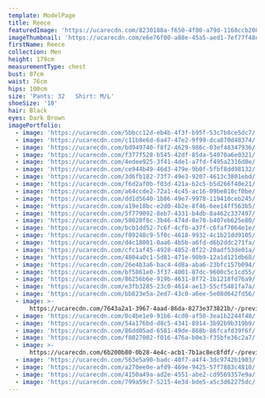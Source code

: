 ```yaml
---
template: ModelPage
title: Reece
featuredImage: 'https://ucarecdn.com/8230188a-f650-4f80-a79d-1168ccb208d0/'
imageThumbnail: 'https://ucarecdn.com/e6e76f00-a88e-45a5-aed1-7ef77f48e3bb/'
firstName: Reece
collection: Men
height: 179cm
measurementType: chest
bust: 87cm
waist: 76cm
hips: 100cm
size: 'Pants: 32   Shirt: M/L'
shoeSize: '10'
hair: Black
eyes: Dark Brown
imagePortfolio:
  - image: 'https://ucarecdn.com/5bbcc12d-eb4b-4f3f-b95f-53c7b8ce5dc7/'
  - image: 'https://ucarecdn.com/c11b8e6d-6a47-47e2-9f99-dca870d48374/'
  - image: 'https://ucarecdn.com/bd949740-f8f2-4629-986c-03ef48347936/'
  - image: 'https://ucarecdn.com/f377f528-b545-42df-85da-54070a6e0321/'
  - image: 'https://ucarecdn.com/4edee925-3f41-4de1-a7fd-f495a2316d8e/'
  - image: 'https://ucarecdn.com/ce944b49-46d3-479e-9b0f-5fbf8dd98132/'
  - image: 'https://ucarecdn.com/3d6fb182-73f7-49e3-9207-4613c3801ebd/'
  - image: 'https://ucarecdn.com/f6d2af0b-f03d-421a-b2c5-b5d266f40e21/'
  - image: 'https://ucarecdn.com/a64ccde2-72a1-4c45-ac16-09be810cf0be/'
  - image: 'https://ucarecdn.com/dd1d5640-1b86-49e7-9978-119410ceb245/'
  - image: 'https://ucarecdn.com/a19e18bc-e2d0-4b2e-8f46-6ee14ff563b5/'
  - image: 'https://ucarecdn.com/5f779092-8eb7-4331-b4db-8a462c337497/'
  - image: 'https://ucarecdn.com/58020f0c-3b46-474d-8e70-b407eb625e80/'
  - image: 'https://ucarecdn.com/bcb1dd52-7c6f-4cfb-a37f-c6faf7064e1e/'
  - image: 'https://ucarecdn.com/f09248c9-5f0c-4618-9932-4c1b21dd9105/'
  - image: 'https://ucarecdn.com/d4c18001-0aa6-4b5b-a6fd-d6b2ddc271fa/'
  - image: 'https://ucarecdn.com/cfc1af45-4928-4852-8f22-20adf53de01a/'
  - image: 'https://ucarecdn.com/4804a0c1-5d81-471e-90b9-12a1d121db68/'
  - image: 'https://ucarecdn.com/26e4b3a6-bac4-4d8a-aba6-23bfc157b094/'
  - image: 'https://ucarecdn.com/bf5861e0-3f37-4001-87dc-9600c5c1cd55/'
  - image: 'https://ucarecdn.com/86256b6e-919b-4631-8f72-1b1218fd76a9/'
  - image: 'https://ucarecdn.com/e3fb3285-23c0-4614-ae13-55cf5481fa7a/'
  - image: 'https://ucarecdn.com/bb823e5a-2ed7-43c0-a6ee-5e08d642fd56/'
  - image: >-
      https://ucarecdn.com/7643a2a1-3967-4aad-86da-8273e373821b/-/preview/-/rotate/270/
  - image: 'https://ucarecdn.com/0c4be1e9-91b6-4cd0-af50-3ea1b2244f48/'
  - image: 'https://ucarecdn.com/54a176bd-d8c5-4341-8914-3b92b9b319b9/'
  - image: 'https://ucarecdn.com/86dd05ad-6581-49de-868b-86fcafd39f6f/'
  - image: 'https://ucarecdn.com/f8027002-f016-476a-b0e3-f35bfe36c2a7/'
  - image: >-
      https://ucarecdn.com/6b200b80-0b28-4e4c-acb1-7b1ac8ec8fdf/-/preview/-/rotate/270/
  - image: 'https://ucarecdn.com/563e5a90-badc-40f7-a4f4-3dc9742b1903/'
  - image: 'https://ucarecdn.com/a270ee0e-afd9-469e-9425-57f7883c4810/'
  - image: 'https://ucarecdn.com/4150a49a-ad2e-4551-abe2-cd9569357e9a/'
  - image: 'https://ucarecdn.com/799a59c7-5215-4e3d-bde5-a5c3d62275dc/'
---
```


